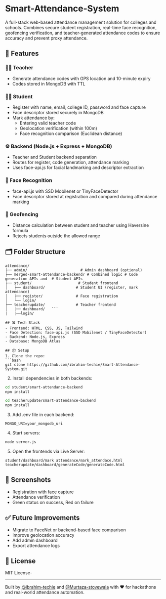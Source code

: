 # Smart-Attendance-System


A full-stack web-based attendance management solution for colleges and schools. Combines secure student registration, real-time face recognition, geofencing verification, and teacher-generated attendance codes to ensure accuracy and prevent proxy attendance.

## 🚀 Features

### 👨‍🏫 Teacher
- Generate attendance codes with GPS location and 10-minute expiry
- Codes stored in MongoDB with TTL

### 👨‍🎓 Student
- Register with name, email, college ID, password and face capture
- Face descriptor stored securely in MongoDB
- Mark attendance by:
  - Entering valid teacher code
  - Geolocation verification (within 100m)
  - Face recognition comparison (Euclidean distance)

### ⚙️ Backend (Node.js + Express + MongoDB)
- Teacher and Student backend separation
- Routes for register, code generation, attendance marking
- Uses face-api.js for facial landmarking and descriptor extraction

### 📸 Face Recognition
- face-api.js with SSD Mobilenet or TinyFaceDetector
- Face descriptor stored at registration and compared during attendance marking

### 🧠 Geofencing
- Distance calculation between student and teacher using Haversine formula
- Rejects students outside the allowed range

## 🗂️ Folder Structure
```
attendance/
├── admin/                        # Admin dashboard (optional)
├── merged-smart-attendance-backend/ # Combined logic # Code generation APIs and  # Student APIs
├── student/                     # Student frontend 
│   ├── dashboard/              # Student UI (register, mark attendance)
│   ├── register/               # Face registration
│   └── login/ 
├── teacherupdate/              # Teacher frontend 
│   |── dashboard/   ```
|   |──login/

## 🛠️ Tech Stack
- Frontend: HTML, CSS, JS, Tailwind
- Face Detection: face-api.js (SSD Mobilenet / TinyFaceDetector)
- Backend: Node.js, Express
- Database: MongoDB Atlas

## 📦 Setup
1. Clone the repo:
```bash
git clone https://github.com/ibrahim-techie/Smart-Attendance-System.git
```
2. Install dependencies in both backends:
```bash
cd student/smart-attendance-backend
npm install

cd teacherupdate/smart-attendance-backend
npm install
```
3. Add .env file in each backend:
```
MONGO_URI=your_mongodb_uri
```
4. Start servers:
```bash
node server.js
```
5. Open the frontends via Live Server:
```
student/dashboard/mark attendance/mark_attendace.html
teacherupdate/dashboard/generateCode/generateCode.html
```

## 📸 Screenshots
- Registration with face capture
- Attendance verification
- Green status on success, Red on failure

## ✅ Future Improvements
- Migrate to FaceNet or backend-based face comparison
- Improve geolocation accuracy
- Add admin dashboard
- Export attendance logs

## 📄 License
MIT License-

---
Built by [@ibrahim-techie](https://github.com/ibrahim-techie) and [@Murtaza-stovewala](https://github.com/Murtaza-stovewala) with ❤️ for hackathons and real-world attendance automation.

